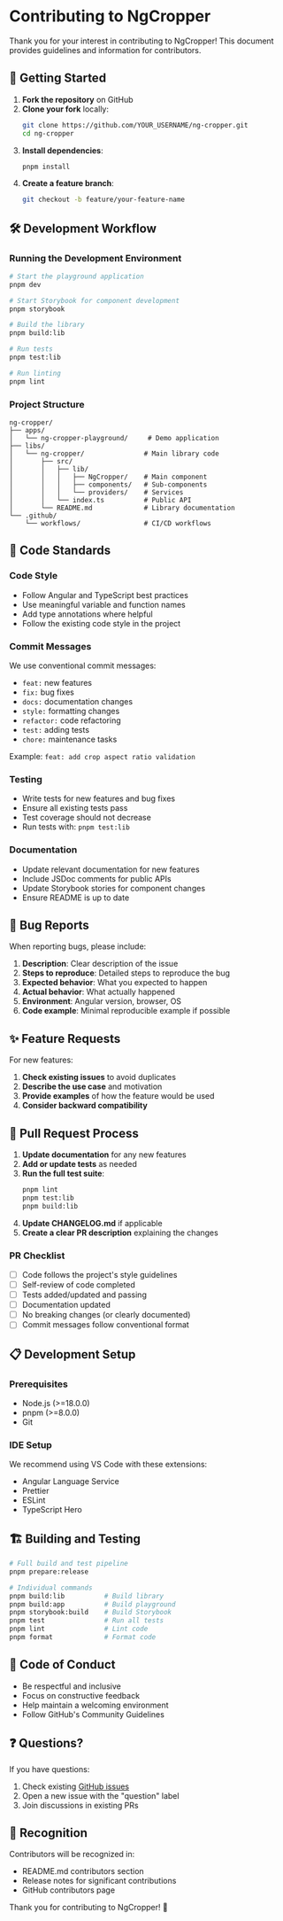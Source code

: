 # Contributing to NgCropper

Thank you for your interest in contributing to NgCropper! This document provides guidelines and information for contributors.

## 🚀 Getting Started

1. **Fork the repository** on GitHub
2. **Clone your fork** locally:
   ```bash
   git clone https://github.com/YOUR_USERNAME/ng-cropper.git
   cd ng-cropper
   ```
3. **Install dependencies**:
   ```bash
   pnpm install
   ```
4. **Create a feature branch**:
   ```bash
   git checkout -b feature/your-feature-name
   ```

## 🛠️ Development Workflow

### Running the Development Environment

```bash
# Start the playground application
pnpm dev

# Start Storybook for component development
pnpm storybook

# Build the library
pnpm build:lib

# Run tests
pnpm test:lib

# Run linting
pnpm lint
```

### Project Structure

```
ng-cropper/
├── apps/
│   └── ng-cropper-playground/     # Demo application
├── libs/
│   └── ng-cropper/               # Main library code
│       ├── src/
│       │   ├── lib/
│       │   │   ├── NgCropper/    # Main component
│       │   │   ├── components/   # Sub-components
│       │   │   └── providers/    # Services
│       │   └── index.ts          # Public API
│       └── README.md             # Library documentation
└── .github/
    └── workflows/                # CI/CD workflows
```

## 📝 Code Standards

### Code Style
- Follow Angular and TypeScript best practices
- Use meaningful variable and function names
- Add type annotations where helpful
- Follow the existing code style in the project

### Commit Messages
We use conventional commit messages:
- `feat:` new features
- `fix:` bug fixes
- `docs:` documentation changes
- `style:` formatting changes
- `refactor:` code refactoring
- `test:` adding tests
- `chore:` maintenance tasks

Example: `feat: add crop aspect ratio validation`

### Testing
- Write tests for new features and bug fixes
- Ensure all existing tests pass
- Test coverage should not decrease
- Run tests with: `pnpm test:lib`

### Documentation
- Update relevant documentation for new features
- Include JSDoc comments for public APIs
- Update Storybook stories for component changes
- Ensure README is up to date

## 🐛 Bug Reports

When reporting bugs, please include:

1. **Description**: Clear description of the issue
2. **Steps to reproduce**: Detailed steps to reproduce the bug
3. **Expected behavior**: What you expected to happen
4. **Actual behavior**: What actually happened
5. **Environment**: Angular version, browser, OS
6. **Code example**: Minimal reproducible example if possible

## ✨ Feature Requests

For new features:

1. **Check existing issues** to avoid duplicates
2. **Describe the use case** and motivation
3. **Provide examples** of how the feature would be used
4. **Consider backward compatibility**

## 🔄 Pull Request Process

1. **Update documentation** for any new features
2. **Add or update tests** as needed
3. **Run the full test suite**:
   ```bash
   pnpm lint
   pnpm test:lib
   pnpm build:lib
   ```
4. **Update CHANGELOG.md** if applicable
5. **Create a clear PR description** explaining the changes

### PR Checklist

- [ ] Code follows the project's style guidelines
- [ ] Self-review of code completed
- [ ] Tests added/updated and passing
- [ ] Documentation updated
- [ ] No breaking changes (or clearly documented)
- [ ] Commit messages follow conventional format

## 📋 Development Setup

### Prerequisites

- Node.js (>=18.0.0)
- pnpm (>=8.0.0)
- Git

### IDE Setup

We recommend using VS Code with these extensions:
- Angular Language Service
- Prettier
- ESLint
- TypeScript Hero

## 🏗️ Building and Testing

```bash
# Full build and test pipeline
pnpm prepare:release

# Individual commands
pnpm build:lib          # Build library
pnpm build:app          # Build playground
pnpm storybook:build    # Build Storybook
pnpm test               # Run all tests
pnpm lint               # Lint code
pnpm format             # Format code
```

## 🤝 Code of Conduct

- Be respectful and inclusive
- Focus on constructive feedback
- Help maintain a welcoming environment
- Follow GitHub's Community Guidelines

## ❓ Questions?

If you have questions:

1. Check existing [GitHub issues](https://github.com/DanielGabbay/ng-cropper/issues)
2. Open a new issue with the "question" label
3. Join discussions in existing PRs

## 🙏 Recognition

Contributors will be recognized in:
- README.md contributors section
- Release notes for significant contributions
- GitHub contributors page

Thank you for contributing to NgCropper! 🎉